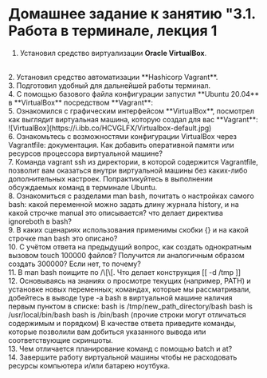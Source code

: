 # Домашнее задание к занятию "3.1. Работа в терминале, лекция 1
1. Установил средство виртуализации **Oracle VirtualBox**.
</br>
2. Установил средство автоматизации **Hashicorp Vagrant**.
</br>
3. Подготовил удобный для дальнейшей работы терминал.
</br>
4. С помощью базового файла конфигурации запустил **Ubuntu 20.04** в **VirtualBox** посредством **Vagrant**:
</br>
5. Ознакомился с графическим интерфейсом **VirtualBox**, посмотрел как выглядит виртуальная машина, которую создал для вас **Vagrant**:
</br>
![VirtualBox](https://i.ibb.co/HCVGLFX/Virtualbox-default.jpg)
</br>
6. Ознакомьтесь с возможностями конфигурации VirtualBox через Vagrantfile: документация. Как добавить оперативной памяти или ресурсов процессора виртуальной машине?
</br>
7. Команда vagrant ssh из директории, в которой содержится Vagrantfile, позволит вам оказаться внутри виртуальной машины без каких-либо дополнительных настроек. Попрактикуйтесь в выполнении обсуждаемых команд в терминале Ubuntu.
</br>
8. Ознакомиться с разделами man bash, почитать о настройках самого bash:
какой переменной можно задать длину журнала history, и на какой строчке manual это описывается?
что делает директива ignoreboth в bash?
</br>
9. В каких сценариях использования применимы скобки {} и на какой строчке man bash это описано?
</br>
10. С учётом ответа на предыдущий вопрос, как создать однократным вызовом touch 100000 файлов? Получится ли аналогичным образом создать 300000? Если нет, то почему?
</br>
11. В man bash поищите по /\[\[. Что делает конструкция [[ -d /tmp ]]
</br>
12. Основываясь на знаниях о просмотре текущих (например, PATH) и установке новых переменных; командах, которые мы рассматривали, добейтесь в выводе type -a bash в виртуальной машине наличия первым пунктом в списке:
bash is /tmp/new_path_directory/bash
bash is /usr/local/bin/bash
bash is /bin/bash
(прочие строки могут отличаться содержимым и порядком) В качестве ответа приведите команды, которые позволили вам добиться указанного вывода или соответствующие скриншоты.
</br>
13. Чем отличается планирование команд с помощью batch и at?
</br>
14. Завершите работу виртуальной машины чтобы не расходовать ресурсы компьютера и/или батарею ноутбука.


